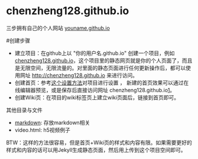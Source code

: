 # chenzheng128.github.io
三步拥有自己的个人网站 [youname.github.io][1]

#创建步骤
* 建立项目：在github上以 "你的用户名.github.io" 创建一个项目，例如 [chenzheng128.github.io][1]，这个项目里的静态网页就是你的个人页面了，而且是无限空间，无限流量的。对里面的静态页面进行任何更新操作后，都可以使用网址 http://chenzheng128.github.io 来进行访问。
* 创建首页：参考[这个设置方法][2]对项目进行设置 ， 新建的首页效果可以通过在线编辑器预览，或是保存后直接访问网址 chenzheng128.github.io[1]。
* 创建Wiki页：在项目的wiki标签页上建立wiki页面后，链接到首页即可。

其他目录与文件
- [markdown][11]: 存放markdown相关
- video.html: h5视频例子

BTW：这样的方法很容易，但是首页+Wiki页的样式和内容有限。如果需要更好的样式和内容的话可以用Jekyll生成静态页面，然后用上传到这个项目空间即可。

[1]: http://chenzheng128.github.io
[2]: https://help.github.com/articles/creating-pages-with-the-automatic-generator/
[11]:./tree/master/markdown
